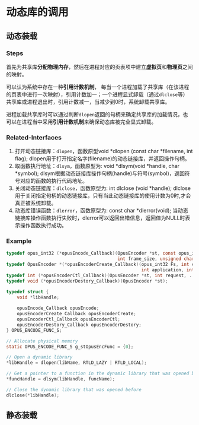 # 动态库的调用

## 动态装载

### Steps

首先为共享库**分配物理内存**，然后在进程对应的页表项中建立**虚拟页**和**物理页**之间的映射。

可以认为系统中存在一种**引用计数机制**， 每当一个进程加载了共享库（在该进程的页表中进行一次映射），引用计数加一；一个进程显式卸载（通过`dlclose`等）共享库或进程退出时，引用计数减一，当减少到0时，系统卸载共享库。

进程加载共享库时可以通过判断`dlopen`返回的句柄来确定共享库的加载情况，也可以在进程当中采用**引用计数机制**来确保动态库被完全显式卸载。

### Related-Interfaces

1. 打开动态链接库：`dlopen`，函数原型void *dlopen (const char *filename, int flag); dlopen用于打开指定名字(filename)的动态链接库，并返回操作句柄。
2. 取函数执行地址：`dlsym`，函数原型为: void *dlsym(void *handle, char *symbol); dlsym根据动态链接库操作句柄(handle)与符号(symbol)，返回符号对应的函数的执行代码地址。
3. 关闭动态链接库：`dlclose`，函数原型为: int dlclose (void *handle); dlclose用于关闭指定句柄的动态链接库，只有当此动态链接库的使用计数为0时,才会真正被系统卸载。
4. 动态库错误函数：`dlerror`，函数原型为: const char *dlerror(void); 当动态链接库操作函数执行失败时，dlerror可以返回出错信息，返回值为NULL时表示操作函数执行成功。

### Example

```c
typedef opus_int32 (*opusEncode_Callback)(OpusEncoder *st, const opus_int16 *pcm,
                                          int frame_size, unsigned char *data, opus_int32 max_data_bytes);
typedef OpusEncoder *(*opusEncoderCreate_Callback)(opus_int32 Fs, int channels,
                                                   int application, int *ret);
typedef int (*opusEncoderCtl_Callback)(OpusEncoder *st, int request, ...);
typedef void (*opusEncoderDestory_Callback)(OpusEncoder *st);

typedef struct {
    void *libHandle;
 
    opusEncode_Callback opusEncode;
    opusEncoderCreate_Callback opusEncoderCreate;
    opusEncoderCtl_Callback opusEncoderCtl;
    opusEncoderDestory_Callback opusEncoderDestory;
} OPUS_ENCODE_FUNC_S;

// Allocate physical memory
static OPUS_ENCODE_FUNC_S g_stOpusEncFunc = {0};
```

```c
// Open a dynamic library
*libHandle = dlopen(libName, RTLD_LAZY | RTLD_LOCAL);

// Get a pointer to a function in the dynamic library that was opened before
*funcHandle = dlsym(libHandle, funcName);

// Close the dynamic library that was opened before
dlclose(*libHandle);
```

## 静态装载

